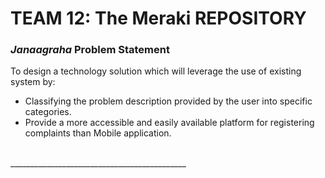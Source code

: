 # TEAM 12: The Meraki REPOSITORY

### _Janaagraha_ Problem Statement

To design a technology solution which will leverage the use of existing system by:

- Classifying the problem description provided by the user into specific categories.
- Provide a more accessible and easily available platform for registering complaints than Mobile application.
<br>
____________________________________________
